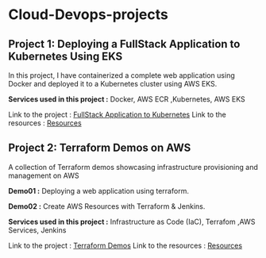# Cloud-Devops-projects
## Project 1: Deploying a FullStack Application to Kubernetes Using EKS


In this project, I have containerized a complete web application using Docker and deployed it to a Kubernetes cluster using AWS EKS.

**Services used in this project :** Docker, AWS ECR ,Kubernetes, AWS EKS

Link to the project : [FullStack Application to Kubernetes](https://victorious-peace-7a9.notion.site/Deploying-a-FullStack-Application-to-Kubernetes-Using-EKS-f0590065998c4500a546f2b7795aa7e6?pvs=4)
Link to the resources : [Resources](https://github.com/Fayssal552/Cloud-Devops-projects/tree/main/full-stack-app-to-kubernetes)

## Project 2: Terraform Demos on AWS


A collection of Terraform demos showcasing infrastructure provisioning and management on AWS

**Demo01 :** Deploying a web application using terraform.

**Demo02 :** Create AWS Resources with Terraform & Jenkins.

**Services used in this project :**  Infrastructure as Code (IaC), Terrafom ,AWS Services, Jenkins

Link to the project : [Terraform Demos](https://victorious-peace-7a9.notion.site/Terraform-aws-demos-3c23945ef9dd410fbbb8e81a06c2cdf6?pvs=4)
Link to the resources : [Resources](https://github.com/Fayssal552/Cloud-Devops-projects/tree/main/terraform-aws-demos)

